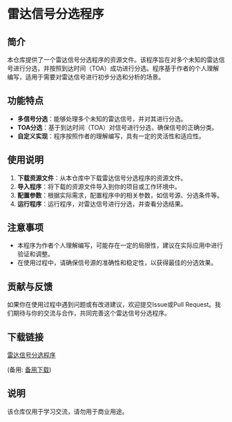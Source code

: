 # 雷达信号分选程序

## 简介

本仓库提供了一个雷达信号分选程序的资源文件。该程序旨在对多个未知的雷达信号进行分选，并按照到达时间（TOA）成功进行分选。程序基于作者的个人理解编写，适用于需要对雷达信号进行初步分选和分析的场景。

## 功能特点

- **多信号分选**：能够处理多个未知的雷达信号，并对其进行分选。
- **TOA分选**：基于到达时间（TOA）对信号进行分选，确保信号的正确分类。
- **自定义实现**：程序按照作者的理解编写，具有一定的灵活性和适应性。

## 使用说明

1. **下载资源文件**：从本仓库中下载雷达信号分选程序的资源文件。
2. **导入程序**：将下载的资源文件导入到你的项目或工作环境中。
3. **配置参数**：根据实际需求，配置程序中的相关参数，如信号源、分选条件等。
4. **运行程序**：运行程序，对雷达信号进行分选，并查看分选结果。

## 注意事项

- 本程序为作者个人理解编写，可能存在一定的局限性，建议在实际应用中进行验证和调整。
- 在使用过程中，请确保信号源的准确性和稳定性，以获得最佳的分选效果。

## 贡献与反馈

如果你在使用过程中遇到问题或有改进建议，欢迎提交Issue或Pull Request。我们期待与你的交流与合作，共同完善这个雷达信号分选程序。

## 下载链接
[雷达信号分选程序](https://pan.quark.cn/s/947480236a6c) 

(备用: [备用下载](https://pan.baidu.com/s/1s32-Q-1oYYkpi0_p2Doufg?pwd=1234))

## 说明

该仓库仅用于学习交流，请勿用于商业用途。
